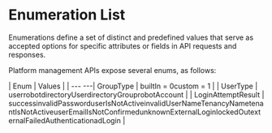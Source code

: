 ﻿# Enumeration List

Enumerations define a set of distinct and predefined values that serve as accepted options for specific attributes or fields in API requests and responses.

Platform management APIs expose several enums, as follows:


| Enum | Values |
| --- ---| GroupType | builtIn = 0custom = 1 |
| UserType | userrobotdirectoryUserdirectoryGrouprobotAccount |
| LoginAttemptResult | successinvalidPassworduserIsNotActiveinvalidUserNameTenancyNametenantIsNotActiveuserEmailIsNotConfirmedunknownExternalLoginlockedOutexternalFailedAuthenticationadLogin |
